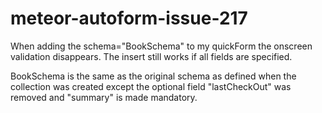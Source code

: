 meteor-autoform-issue-217
=========================

When adding the schema="BookSchema" to my quickForm the onscreen validation disappears. The insert still works if all fields are specified.

BookSchema is the same as the original schema as defined when the collection was created except the optional field "lastCheckOut" was removed and "summary" is made mandatory.
